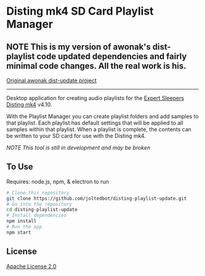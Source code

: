 # Disting mk4 SD Card Playlist Manager
## NOTE This is my version of awonak's dist-playlist code updated dependencies and fairly minimal code changes. All the real work is his.


[Original awonak dist-update project](https://github.com/awonak/disting-playlist)

----

Desktop application for creating audio playlists for the [Expert Sleepers Disting mk4](http://www.expert-sleepers.co.uk/disting.html) v4.10.

With the Playlist Manager you can create playlist folders and add samples to that playlist. Each playlist has default settings that will be applied to all samples within that playlist. When a playlist is complete, the contents can be written to your SD card for use with the Disting mk4.

*NOTE This tool is still in development and may be broken*


## To Use

Requires: node.js, npm, & electron to run

```bash
# Clone this repository
git clone https://github.com/joltedbot/disting-playlist-update.git
# Go into the repository
cd disting-playlist-update
# Install dependencies
npm install
# Run the app
npm start
```

## License

[Apache License 2.0](LICENSE.md)

